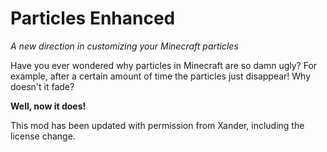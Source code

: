 # Particles Enhanced
*A new direction in customizing your Minecraft particles* 

Have you ever wondered why particles in Minecraft are so damn ugly?
For example, after a certain amount of time the particles just disappear! Why doesn't it fade?

**Well, now it does!**

This mod has been updated with permission from Xander, including the license change.
